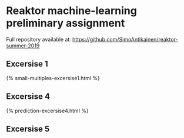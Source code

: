 # Reaktor machine-learning preliminary assignment

Full repository available at: https://github.com/SimoAntikainen/reaktor-summer-2019


## Excersise 1
{% small-multiples-excersise1.html %}








## Excersise 4

{% prediction-excersise4.html %}





## Excersise 5